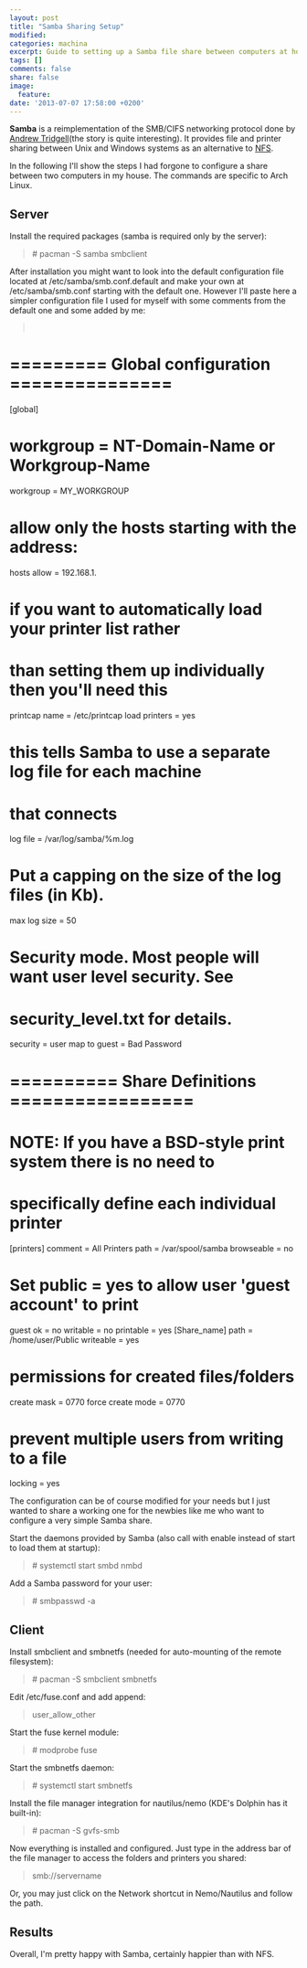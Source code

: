 ```yaml
---
layout: post
title: "Samba Sharing Setup"
modified:
categories: machina
excerpt: Guide to setting up a Samba file share between computers at home
tags: []
comments: false
share: false
image:
  feature:
date: '2013-07-07 17:58:00 +0200'
---
```

**Samba** is a reimplementation of the SMB/CIFS networking protocol done by [Andrew Tridgell](https://en.wikipedia.org/wiki/Andrew_Tridgell)(the story is quite interesting). It provides file and printer sharing between Unix and Windows systems as an alternative to [NFS](https://wiki.archlinux.org/index.php/NFS).

In the following I'll show the steps I had forgone to configure a share between two computers in my house. The commands are specific to Arch Linux.


## Server

Install the required packages (samba is required only by the server):

>\# pacman -S samba smbclient

After installation you might want to look into the default configuration file located at /etc/samba/smb.conf.default and make your own at /etc/samba/smb.conf starting with the default one. However I'll paste here a simpler configuration file I used for myself with some comments from the default one and some added by me:  

><pre>
# ========= Global configuration ===============
[global]
# workgroup = NT-Domain-Name or Workgroup-Name
workgroup = MY_WORKGROUP
# allow only the hosts starting with the address:
hosts allow = 192.168.1.
# if you want to automatically load your printer list rather
# than setting them up individually then you'll need this
printcap name = /etc/printcap
load printers = yes
# this tells Samba to use a separate log file for each machine
# that connects
log file = /var/log/samba/%m.log
# Put a capping on the size of the log files (in Kb).
max log size = 50
# Security mode. Most people will want user level security. See
# security_level.txt for details.
security = user
map to guest = Bad Password
# ========== Share Definitions =================
# NOTE: If you have a BSD-style print system there is no need to
# specifically define each individual printer
[printers]
comment = All Printers
path = /var/spool/samba
browseable = no
# Set public = yes to allow user 'guest account' to print
guest ok = no
writable = no
printable = yes
[Share_name]
path = /home/user/Public
writeable = yes
# permissions for created files/folders
create mask = 0770
force create mode = 0770
# prevent multiple users from writing to a file
locking = yes</pre>


The configuration can be of course modified for your needs but I just wanted to share a working one for the newbies like me who want to configure a very simple Samba share.  

Start the daemons provided by Samba (also call with enable instead of start to load them at startup):

>\# systemctl start smbd nmbd


Add a Samba password for your user:  

>\# smbpasswd -a

## Client
Install smbclient and smbnetfs (needed for auto-mounting of the remote filesystem):

>\# pacman -S smbclient smbnetfs

Edit /etc/fuse.conf and add append:

>user_allow_other


Start the fuse kernel module:

>\# modprobe fuse


Start the smbnetfs daemon:

>\# systemctl start smbnetfs 


Install the file manager integration for nautilus/nemo (KDE's Dolphin has it built-in): 

>\# pacman -S gvfs-smb


Now everything is installed and configured. Just type in the address bar of the file manager to access the folders and printers you shared: 

>smb://servername


Or, you may just click on the Network shortcut in Nemo/Nautilus and follow the path.


## Results 

Overall, I'm pretty happy with Samba, certainly happier than with NFS. 
